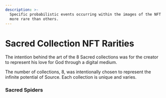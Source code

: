 ```yaml
---
description: >-
  Specific probabilistic events occurring within the images of the NFT make some
  more rare than others.
---
```


# Sacred Collection NFT Rarities

The intention behind the art of the 8 Sacred collections was for the creator to represent his love for God through a digital medium.

The number of collections, 8, was intentionally chosen to represent the infinite potential of Source. Each collection is unique and varies.

### Sacred Spiders

